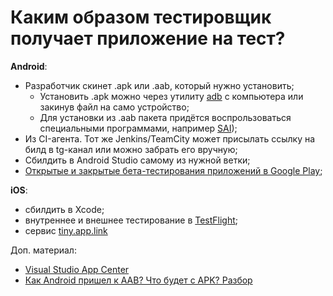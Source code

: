 # Каким образом тестировщик получает приложение на тест?

**Android**:

* Разработчик скинет .apk или .aab, который нужно установить;
    * Установить .apk можно через утилиту [adb](android-debug-bridge-adb) с компьютера или закинув файл на само устройство;
    * Для установки из .aab пакета придётся воспрользоваться специальными программами, например [SAI](https://play.google.com/store/apps/details?id=com.aefyr.sai));
* Из CI-агента. Тот же Jenkins/TeamCity может присылать ссылку на билд в tg-канал или можно забрать его вручную;
* Сбилдить в Android Studio самому из нужной ветки;
* [Открытые и закрытые бета-тестирования приложений в Google Play](https://support.google.com/googleplay/android-developer/answer/9845334?hl=ru);

**iOS**:

* сбилдить в Xcode;
* внутреннее и внешнее тестирование в [TestFlight](https://testflight.apple.com);
* сервис [tiny.app.link](https://getappbox.com)

Доп. материал:

* [Visual Studio App Center](https://appcenter.ms)
* [Как Android пришел к AAB? Что будет с APK? Разбор](https://habr.com/ru/companies/droider/articles/568760/)